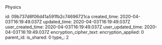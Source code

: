 Physics

id: 09b737d8f06d41a591fb2c74696721ca
created_time: 2020-04-03T16:19:49.037Z
updated_time: 2020-04-03T16:19:49.037Z
user_created_time: 2020-04-03T16:19:49.037Z
user_updated_time: 2020-04-03T16:19:49.037Z
encryption_cipher_text: 
encryption_applied: 0
parent_id: 
is_shared: 0
type_: 2